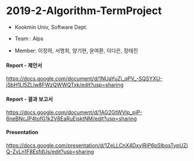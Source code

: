 # 2019-2-Algorithm-TermProject

- Kookmin Univ, Software Dept.

- Team : Alps
- Member: 이정하, 서명희, 양기현, 윤여환, 이다은, 장태진

#### Report - 제안서
https://docs.google.com/document/d/1NUaYuZj_qPV_-SQSYXU-jSbH1Ll5ZLIw8FWzQWWQTxk/edit?usp=sharing

#### Report - 결과 보고서
https://docs.google.com/document/d/1AG2GtWVlp_pjP-6neBNcJP4tofG1k2V8EaRuEjsktNM/edit?usp=sharing

#### Presentation
https://docs.google.com/presentation/d/1ZeLLCnX4DxyIRiP6pSlbosTypUZiQ-ZvLn1F8EsfdUs/edit?usp=sharing
